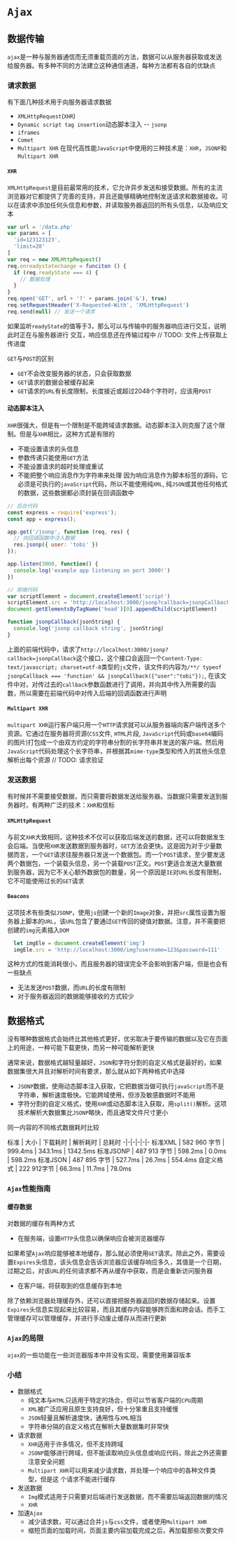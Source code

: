 # `Ajax`

## 数据传输
`ajax`是一种与服务器通信而无须重载页面的方法，数据可以从服务器获取或发送给服务器。有多种不同的方法建立这种通信通道，每种方法都有各自的优缺点

### 请求数据
有下面几种技术用于向服务器请求数据
- `XMLHttpRequest`(`XHR`)
- `Dynamic script tag insertion`动态脚本注入 -- `jsonp`
- `iframes`
- `Comet`
- `Multipart XHR`
在现代高性能`JavaScript`中使用的三种技术是：`XHR`，`JSONP`和`Multipart XHR`

#### `XHR`
`XMLHttpRequest`是目前最常用的技术，它允许异步发送和接受数据。所有的主流浏览器对它都提供了完善的支持，并且还能够精确地控制发送请求和数据接收。可以在请求中添加任何头信息和参数，并读取服务器返回的所有头信息，以及响应文本
```javaScript
var url = '/data.php'
var params = [
  'id=123123123',
  'limit=20'
]
var req = new XMLHttpRequest()
req.onreadystatechange = funciton () {
  if (req.readyState === 4) {
    // 数据处理
  }
}
req.open('GET', url + '?' + params.join('&'), true)
req.setRequestHeader('X-Requested-With', 'XMLHttpRequest')
req.send(null) // 发送一个请求
```
如果监听`readyState`的值等于3，那么可以与传输中的服务器响应进行交互，说明此时正在与服务器进行 交互，响应信息还在传输过程中
// TODO: 文件上传获取上传进度

`GET`与`POST`的区别
- `GET`不会改变服务器的状态，只会获取数据
- `GET`请求的数据会被缓存起来
- `GET`请求的`URL`有长度限制，长度接近或超过2048个字符时，应该用`POST`

#### 动态脚本注入
`XHR`很强大，但是有一个限制是不能跨域请求数据。动态脚本注入则克服了这个限制。但是与`XHR`相比，这种方式是有限的
- 不能设置请求的头信息
- 参数传递只能使用`GET`方法
- 不能设置请求的超时处理或重试
- 不能把整个响应消息作为字符串来处理
因为响应消息作为脚本标签的源码，它必须是可执行的`javaScript`代码，所以不能使用纯`XML`, 纯`JSON`或其他任何格式的数据，这些数据都必须封装在回调函数中
```javaScript
// 后台代码
const express = require('express');
const app = express();

app.get('/jsonp', function (req, res) {
  // 向回调函数中注入数据
  res.jsonp({ user: 'tobi' })
});

app.listen(3000, function() {
  console.log('example app listening on port 3000!')
})

// 前端代码
var scriptElement = document.createElement('script')
scriptElement.src = 'http://localhost:3000/jsonp?callback=jsonpCallback'
document.getElementsByTagName('head')[0].appendChild(scriptElement)

function jsonpCallback(jsonString) {
  console.log('jsonp callback string', jsonString)
}
```
上面的前端代码中，请求了`http://localhost:3000/jsonp?callback=jsonpCallback`这个接口，这个接口会返回一个`Content-Type: text/javascript; charset=utf-8`类型的`js`文件，该文件的内容为`/**/ typeof jsonpCallback === 'function' && jsonpCallback({"user":"tobi"});`, 在该文件中对，对传过去的`callback`参数函数进行了调用，并向其中传入所需要的函数，所以需要在前端代码中对传入后端的回调函数进行声明

#### `Multipart XHR`
`multipart XHR`运行客户端只用一个`HTTP`请求就可以从服务器端向客户端传送多个资源。它通过在服务器将资源(`CSS`文件, `HTML`片段, `JavaScript`代码或`base64`编码的图片)打包成一个由双方约定的字符串分割的长字符串并发送的客户端。然后用`JavaScript`代码处理这个长字符串，并根据其`mime-type`类型和传入的其他头信息解析出每个资源
// TODO: 请求验证

### 发送数据
有时候并不需要接受数据，而只需要将数据发送给服务器。当数据只需要发送到服务器时，有两种广泛的技术：`XHR`和信标

#### `XMLHttpRequest`
与前文`XHR`大致相同，这种技术不仅可以获取后端发送的数据，还可以将数据发生会后端。当使用`XHR`发送数据到服务器时，`GET`方法会更快。这是因为对于少量数据而言，一个`GET`请求往服务器只发送一个数据包。而一个`POST`请求，至少要发送两个数据包，一个装载头信息，另一个装载`POST`正文。`POST`更适合发送大量数据到服务器，因为它不关心额外数据包的数量，另一个原因是`IE`对`URL`长度有限制，它不可能使用过长的`GET`请求

#### `Beacons`
这项技术有些类似`JSONP`，使用`js`创建一个新的`Image`对象，并把`src`属性设置为服务器上脚本的`URL`，该`URL`包含了要通过`GET`传回的键值对数据。注意，并不需要把创建的`img`元素插入`DOM`
```javascript
  let imgEle = document.createElement('img')
  imgEle.src = 'http://localhost:3000/img?username=123&password=111'
```
这种方式的性能消耗很小，而且服务器的错误完全不会影响到客户端，但是也会有一些缺点
- 无法发送`POST`数据，而`URL`的长度有限制
- 对于服务器返回的数据能够接收的方式较少

## 数据格式
没有哪种数据格式会始终比其他格式更好，优劣取决于要传输的数据以及它在页面上的用途，一种可能下载更快，而另一种可能解析更快

通常来说，数据格式越轻量越好，`JSON`和字符分割的自定义格式是最好的，如果数据集很大并且对解析时间有要求，那么就从如下两种格式中选择
- `JSONP`数据，使用动态脚本注入获取，它把数据当做可执行`javaScript`而不是字符串，解析速度极快。它能跨域使用，但涉及敏感数据时不能用
- 字符分割的自定义格式，使用`XHR`或动态脚本注入获取，用`split()`解析。这项技术解析大数据集比`JSONP`略快，而且通常文件尺寸更小

同一内容的不同格式数据耗时比较

标准 | 大小 | 下载耗时 | 解析耗时 | 总耗时
-|-|-|-|-|-
标准XML | 582 960 字节 | 999.4ms | 343.1ms | 1342.5ms
标准JSONP | 487 913 字节 | 598.2ms | 0.0ms | 598.2ms
标准JSON | 487 895 字节 | 527.7ms | 26.7ms | 554.4ms
自定义格式 | 222 912字节 | 66.3ms | 11.7ms | 78.0ms

### `Ajax`性能指南

#### 缓存数据
对数据的缓存有两种方式
- 在服务端，设置`HTTP`头信息以确保响应会被浏览器缓存

如果希望`Ajax`响应能够被本地缓存，那么就必须使用`GET`请求。除此之外，需要设置`Expires`头信息，该头信息会告诉浏览器应该缓存响应多久，其值是一个日期，过期之后，对该`URL`的任何请求都不再从缓存中获取，而是会重新访问服务器

- 在客户端，将获取到的信息缓存到本地

除了依赖浏览器处理缓存外，还可以直接把服务器返回的数据存储起来。设置`Expires`头信息实现起来比较容易，而且其缓存内容能够跨页面和跨会话。而手工管理缓存可以管理缓存，并进行手动废止缓存从而进行更新

### `Ajax`的局限
`ajax`的一些功能在一些浏览器版本中并没有实现，需要使用兼容版本

### 小结
- 数据格式
  - 纯文本与`HTML`只适用于特定的场合，但可以节省客户端的`CPU`周期
  - `XML`被广泛应用且原生支持良好，但十分笨重且支持缓慢
  - `JSON`轻量且解析速度快，通用性与`XML`相当
  - 字符串分隔的自定义格式在解析大量数据集时非常快
- 请求数据
  - `XHR`适用于许多情况，但不支持跨域
  - `JSONP`能够进行跨域，但不能读取响应头信息或响应代码，除此之外还需要注意安全问题
  - `Multipart XHR`可以用来减少请求数，并处理一个响应中的各种文件类型，但是这 
  个请求不能进行缓存
- 发送数据
  - `Img`模式适用于只需要对后端进行发送数据，而不需要后端返回数据的情况
  - `XHR`
- 加速`Ajax`
  - 减少请求数，可以通过合并`js`与`css`文件，或者使用`Multipart XHR`
  - 缩短页面的加载时间，页面主要内容加载完成之后，再加载那些次要文件